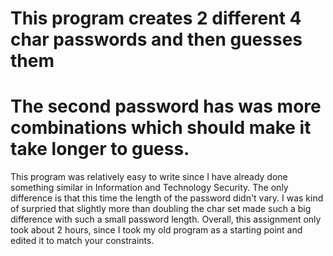# This program creates 2 different 4 char passwords and then guesses them
# The second password has was more combinations which should make it take longer to guess.

This program was relatively easy to write since I have already done something similar in Information and Technology Security.
The only difference is that this time the length of the password didn't vary. 
I was kind of surpried that slightly more than doubling the char set made such a big difference with such a small password length.
Overall, this assignment only took about 2 hours, since I took my old program as a starting point and edited it to match your constraints.
